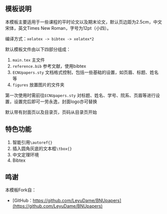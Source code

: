 ## 模板说明

本模板主要适用于一些课程的平时论文以及期末论文，默认页边距为2.5cm，中文宋体，英文Times New Roman，字号为12pt（小四）。

编译方式：`xelatex -> bibtex -> xelatex*2`

默认模板文件由以下四部分组成：

<!-- more -->

1. `main.tex` 主文件
2. `reference.bib` 参考文献，使用bibtex
3. `ECNUpapers.sty` 文档格式控制，包括一些基础的设置，如页眉、标题、姓名等
4. `figures` 放置图片的文件夹

第一次使用时需前往`ECNUpapers.sty` 对标题、姓名、学号、院系、页眉等进行设置，设置完后即可一劳永逸，封面logo亦可替换

默认带有封面页以及目录页，页码从目录页开始

## 特色功能

1. 智能引用`\autoref{}`
2. 插入圆角灰底的文本框`\tbox{}`
3. 中文定理环境
4. Bibtex

## 鸣谢

本模板Fork自：

- [GitHub：https://github.com/LeyuDame/BNUpapers](https://github.com/LeyuDame/BNUpapers)
